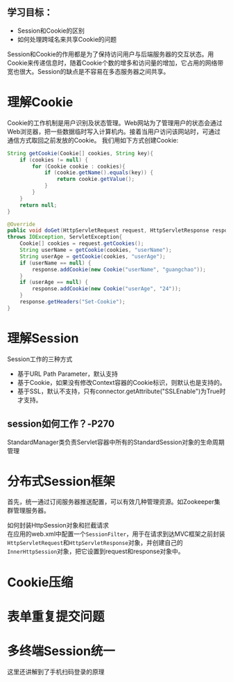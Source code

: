 学习目标：
-----------
* Session和Cookie的区别
* 如何处理跨域名来共享Cookie的问题

Session和Cookie的作用都是为了保持访问用户与后端服务器的交互状态。用Cookie来传递信息时，随着Cookie个数的增多和访问量的增加，它占用的网络带宽也很大。Session的缺点是不容易在多态服务器之间共享。

理解Cookie
==============
Cookie的工作机制是用户识别及状态管理。Web网站为了管理用户的状态会通过Web浏览器，把一些数据临时写入计算机内。接着当用户访问该网站时，可通过通信方式取回之前发放的Cookie。
我们用如下方式创建Cookie:
```java
String getCookie(Cookie[] cookies, String key){
	if (cookies != null) {
		for (Cookie cookie : cookies){
			if (cookie.getName().equals(key)) {
				return cookie.getValue();
			}
		}
	}
	return null;
}

@Override
public void doGet(HttpServletRequest request, HttpServletResponse response)
throws IOException, ServletException{
	Cookie[] cookies = request.getCookies();
	String userName = getCookie(cookies, "userName");
	String userAge = getCookie(cookies, "userAge");
	if (userName == null) {
		response.addCookie(new Cookie("userName", "guangchao"));
	}
	if (userAge == null) {
		response.addCookie(new Cookie("userAge", "24"));
	}
	response.getHeaders("Set-Cookie");
}

```
理解Session
============
Session工作的三种方式
* 基于URL Path Parameter，默认支持
* 基于Cookie，如果没有修改Context容器的Cookie标识，则默认也是支持的。
* 基于SSL，默认不支持，只有connector.getAttribute("SSLEnable")为True时才支持。

session如何工作？-P270
------------

StandardManager类负责Servlet容器中所有的StandardSession对象的生命周期管理

分布式Session框架
=============
首先，统一通过订阅服务器推送配置，可以有效几种管理资源。如Zookeeper集群管理服务器。

如何封装HttpSession对象和拦截请求  
在应用的web.xml中配置一个`SessionFilter`，用于在请求到达MVC框架之前封装`HttpServletRequest`和`HttpServletResponse`对象，并创建自己的`InnerHttpSession`对象，把它设置到request和response对象中。


Cookie压缩
==========
表单重复提交问题
============
多终端Session统一
========
这里还讲解到了手机扫码登录的原理
